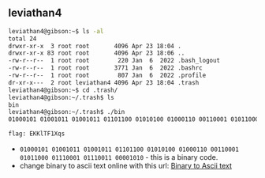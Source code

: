 ## leviathan4

```bash
leviathan4@gibson:~$ ls -al
total 24
drwxr-xr-x  3 root root       4096 Apr 23 18:04 .
drwxr-xr-x 83 root root       4096 Apr 23 18:06 ..
-rw-r--r--  1 root root        220 Jan  6  2022 .bash_logout
-rw-r--r--  1 root root       3771 Jan  6  2022 .bashrc
-rw-r--r--  1 root root        807 Jan  6  2022 .profile
dr-xr-x---  2 root leviathan4 4096 Apr 23 18:04 .trash
leviathan4@gibson:~$ cd .trash/
leviathan4@gibson:~/.trash$ ls
bin
leviathan4@gibson:~/.trash$ ./bin 
01000101 01001011 01001011 01101100 01010100 01000110 00110001 01011000 01110001 01110011 00001010

flag: EKKlTF1Xqs
```
- ` 01000101 01001011 01001011 01101100 01010100 01000110 00110001 01011000 01110001 01110011 00001010 ` - this is a binary code.
- change binary to ascii text online with this url: [Binary to Ascii text](https://www.rapidtables.com/convert/number/binary-to-ascii.html)